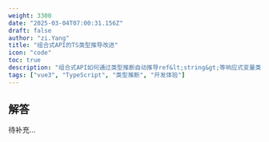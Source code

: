 ```yaml
---
weight: 3300
date: "2025-03-04T07:00:31.156Z"
draft: false
author: "zi.Yang"
title: "组合式API的TS类型推导改进"
icon: "code"
toc: true
description: "组合式API如何通过类型推断自动推导ref&lt;string&gt;等响应式变量类型？对比Options API的选项类型声明，说明在setup函数中类型提示的准确性提升。"
tags: ["vue3", "TypeScript", "类型推断", "开发体验"]
---
```


## 解答

待补充...
